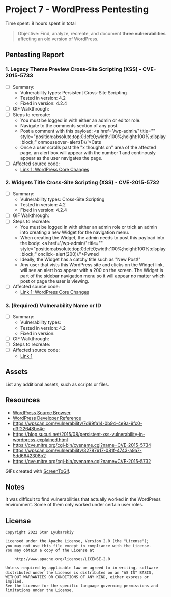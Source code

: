 # Project 7 - WordPress Pentesting

Time spent: 8 hours spent in total

> Objective: Find, analyze, recreate, and document **three vulnerabilities** affecting an old version of WordPress.

## Pentesting Report

### 1. Legacy Theme Preview Cross-Site Scripting (XSS) - CVE-2015-5733
  - [ ] Summary: 
    - Vulnerability types: Persistent Cross-Site Scripting
    - Tested in version: 4.2
    - Fixed in version: 4.2.4
  - [ ] GIF Walkthrough: 
  - [ ] Steps to recreate: 
      -    You must be logged in with either an admin or editor role.
      -    Navigate to the comments section of any post.
      -    Post a comment with this payload: <a href='/wp-admin/' title="" style="position:absolute;top:0;left:0;width:100%;height:100%;display:block;"     onmouseover=alert(1)//'>Cats</a>
      -    Once a user scrolls past the "x thoughts on" area of the affected page, an alert box will appear with the number 1 and continously appear as the user navigates the page.
  - [ ] Affected source code:
    - [Link 1: WordPress Core Changes](https://core.trac.wordpress.org/changeset/33549)
   
### 2. Widgets Title Cross-Site Scripting (XSS) - CVE-2015-5732
  - [ ] Summary: 
    - Vulnerability types: Cross-Site Scripting
    - Tested in version: 4.2
    - Fixed in version: 4.2.4
  - [ ] GIF Walkthrough: 
  - [ ] Steps to recreate:
      -    You must be logged in with either an admin role or trick an admin into creating a new Widget for the navigation menu.
      -    When creating the Widget, the admin needs to post this payload into the body: <a href='/wp-admin/' title="" style="position:absolute;top:0;left:0;width:100%;height:100%;display:block;" onclick=alert(200)//'>Pwned</a>
      -    Ideally, the Widget has a catchy title such as "New Post!"
      -    Any user that vists this WordPress site and clicks on the Widget link, will see an alert box appear with a 200 on the screen. The Widget is part of the sidebar navigation menu so it will appear no matter which post or page the user is viewing.
  - [ ] Affected source code:
    - [Link 1: WordPress Core Changes](https://core.trac.wordpress.org/changeset/33529)
  
### 3. (Required) Vulnerability Name or ID
  - [ ] Summary: 
    - Vulnerability types:
    - Tested in version: 4.2
    - Fixed in version: 
  - [ ] GIF Walkthrough: 
  - [ ] Steps to recreate: 
  - [ ] Affected source code:
    - [Link 1](https://core.trac.wordpress.org/browser/tags/version/src/source_file.php)

## Assets

List any additional assets, such as scripts or files.

## Resources

- [WordPress Source Browser](https://core.trac.wordpress.org/browser/)
- [WordPress Developer Reference](https://developer.wordpress.org/reference/) 
- https://wpscan.com/vulnerability/7d99fa14-0b94-4e9a-9fc0-d3f22648be4e
- https://blog.sucuri.net/2015/08/persistent-xss-vulnerability-in-wordpress-explained.html
- https://cve.mitre.org/cgi-bin/cvename.cgi?name=CVE-2015-5734
- https://wpscan.com/vulnerability/32787617-081f-4743-a9a7-5dd6642308b2
- https://cve.mitre.org/cgi-bin/cvename.cgi?name=CVE-2015-5732

GIFs created with [ScreenToGif](https://www.screentogif.com/).

## Notes

  It was difficult to find vulnerabilities that actually worked in the WordPress environment. Some of them only worked under certain user roles.

## License

    Copyright 2022 Stan Lyubarskiy

    Licensed under the Apache License, Version 2.0 (the "License");
    you may not use this file except in compliance with the License.
    You may obtain a copy of the License at

        http://www.apache.org/licenses/LICENSE-2.0

    Unless required by applicable law or agreed to in writing, software
    distributed under the License is distributed on an "AS IS" BASIS,
    WITHOUT WARRANTIES OR CONDITIONS OF ANY KIND, either express or implied.
    See the License for the specific language governing permissions and
    limitations under the License.
